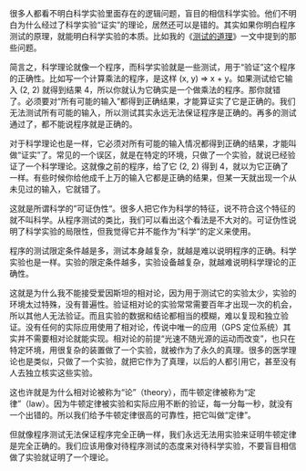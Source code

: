 很多人都看不明白科学实验里面存在的逻辑问题，盲目的相信科学实验。他们不明白为什么经过了科学实验“证实”的理论，居然还可以是错的。其实如果你明白程序测试的原理，就能明白科学实验的本质。比如我的《[测试的道理](http://www.yinwang.org/blog-cn/2016/09/14/tests)》一文中提到的那些问题。

简言之，科学理论就像一个程序，而科学实验就是一些测试，用于“验证”这个程序的正确性。比如写一个计算乘法的程序，是这样 (x, y) => x + y。如果测试给它输入 (2, 2) 就得到结果 4，所以你就认为它确实是一个做乘法的程序。那你就错了。必须要对“所有可能的输入”都得到正确结果，才能算证实了它是正确的。我们无法测试所有可能的输入，所以测试其实永远无法保证程序是正确的。再多的测试通过了，都不能说程序就是正确的。

对于科学理论也是一样，它必须对所有可能的输入情况都得到正确的结果，才能叫做“证实”了。常见的一个误区，就是在特定的环境，只做了一个实验，就说已经验证了一个科学理论。这就像之前的程序，给了它 (2, 2) 得到 4，就以为它正确了一样。有些时候你给他成千上万的输入它都是正确的结果，但某一天就出现一个从未见过的输入，它就错了。

这就是所谓科学的”可证伪性“。很多人把它作为科学的特征，说不符合这个特征的就不叫科学。从程序测试的类比，我们可以看出这个看法是不大对的。可证伪性说明了科学实验的局限性，但我觉得它并不能作为”科学“的定义来使用。

程序的测试限定条件越是多，测试本身越复杂，就越是难以说明程序的正确。科学实验也是一样。实验的限定条件越多，实验设备越复杂，就越难说明科学理论的正确性。

这就是为什么我不能接受爱因斯坦的相对论，因为用于测试它的实验太少，实验的环境太过特殊，没有普遍性。验证相对论的实验常常需要百年才出现一次的机会，所以其他人无法验证。而且实验的数据和结论都相当的模糊，难以复现和独立验证。没有任何的实际应用使用了相对论，传说中唯一的应用（GPS 定位系统）其实并不需要相对论就能实现。相对论的前提“光速不随光源的运动而改变”，也只在特定环境，用很复杂的装置做了一个实验，就被作为了永久的真理。很多的医学理论也是类似，只做了一个实验，就把它作为了真理，以后的人都引用它，甚至没有人去独立核实这些实验。

这也许就是为什么相对论被称为“论”（theory），而牛顿定律被称为“定律”（law）。因为牛顿定律被实验和实际应用不断的验证，每一分每一秒，就没有一个出错的。所以我们给予牛顿定律很高的可靠性，把它叫做“定律”。

但就像程序测试无法保证程序完全正确一样，我们永远无法用实验来证明牛顿定律是完全正确的。我们应该用像对待程序测试的态度来对待科学实验，不要盲目相信做了实验就证明了一个理论。

